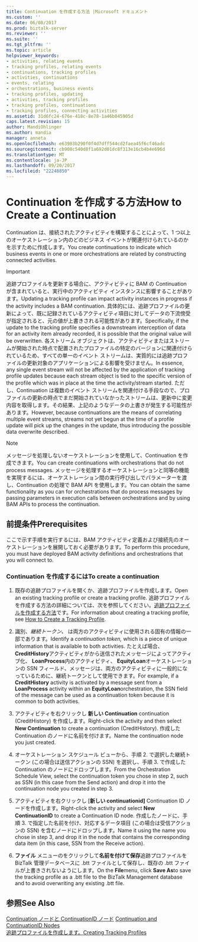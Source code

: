 ```yaml
---
title: Continuation を作成する方法 |Microsoft ドキュメント
ms.custom: ''
ms.date: 06/08/2017
ms.prod: biztalk-server
ms.reviewer: ''
ms.suite: ''
ms.tgt_pltfrm: ''
ms.topic: article
helpviewer_keywords:
- activities, relating events
- tracking profiles, relating events
- continuations, tracking profiles
- activities, continuations
- events, relating
- orchestrations, business events
- tracking profiles, updating
- activities, tracking profiles
- tracking profiles, continuations
- tracking profiles, connecting activities
ms.assetid: 31d6fc24-676e-418c-8e78-1a46b045905d
caps.latest.revision: 15
author: MandiOhlinger
ms.author: mandia
manager: anneta
ms.openlocfilehash: e63983b290f0f4d7dff544cd2faea45f6cf46adc
ms.sourcegitcommit: cb908c540d8f1a692d01dc8f313e16cb4b4e696d
ms.translationtype: MT
ms.contentlocale: ja-JP
ms.lasthandoff: 09/20/2017
ms.locfileid: "22248850"
---
```

# <a name="how-to-create-a-continuation"></a><span data-ttu-id="a7c65-102">Continuation を作成する方法</span><span class="sxs-lookup"><span data-stu-id="a7c65-102">How to Create a Continuation</span></span>
<span data-ttu-id="a7c65-103">Continuation は、接続されたアクティビティを構築することによって、1 つ以上のオーケストレーション内のどのビジネス イベントが関連付けられているのかを示すために作成します。</span><span class="sxs-lookup"><span data-stu-id="a7c65-103">You create continuations to indicate which business events in one or more orchestrations are related by constructing connected activities.</span></span>  
  
> [!IMPORTANT]
>  <span data-ttu-id="a7c65-104">追跡プロファイルを更新する場合に、アクティビティに BAM の Continuation が含まれていると、実行中のアクティビティ インスタンスに影響することがあります。</span><span class="sxs-lookup"><span data-stu-id="a7c65-104">Updating a tracking profile can impact activity instances in progress if the activity includes a BAM continuation.</span></span> <span data-ttu-id="a7c65-105">具体的には、追跡プロファイルの更新によって、既に記録されているアクティビティ項目に対してデータの下流傍受が指定されると、元の値が上書きされる可能性があります。</span><span class="sxs-lookup"><span data-stu-id="a7c65-105">Specifically, if the update to the tracking profile specifies a downstream interception of data for an activity item already recorded, it is possible that the original value will be overwritten.</span></span> <span data-ttu-id="a7c65-106">各ストリーム オブジェクトは、アクティビティまたはストリームが開始された時点で配置されたプロファイルの特定のバージョンに関連付けられているため、すべての単一のイベント ストリームは、実質的には追跡プロファイルの更新対象のアプリケーションによる影響を受けません。</span><span class="sxs-lookup"><span data-stu-id="a7c65-106">In essence, any single event stream will not be affected by the application of tracking profile updates because each stream object is tied to the specific version of the profile which was in place at the time the activity/stream started.</span></span>  <span data-ttu-id="a7c65-107">ただし、Continuation は複数のイベント ストリームを関連付ける手段なので、プロファイルの更新の時点でまだ開始されていなかったストリームは、更新中に変更内容を取得します。その結果、上記のようなデータの上書きが発生する可能性があります。</span><span class="sxs-lookup"><span data-stu-id="a7c65-107">However, because continuations are the means of correlating multiple event streams, streams not yet begun at the time of a profile update will pick up the changes in the update, thus introducing the possible data overwrite described.</span></span>  
  
> [!NOTE]
>  <span data-ttu-id="a7c65-108">メッセージを処理しないオーケストレーションを使用して、Continuation を作成できます。</span><span class="sxs-lookup"><span data-stu-id="a7c65-108">You can create continuations with orchestrations that do not process messages.</span></span> <span data-ttu-id="a7c65-109">メッセージを処理するオーケストレーションと同等の機能を実現するには、オーケストレーション間の実行呼び出しでパラメーターを渡し、Continuation の処理で BAM API を使用します。</span><span class="sxs-lookup"><span data-stu-id="a7c65-109">You can obtain the same functionality as you can for orchestrations that do process messages by passing parameters in execution calls between orchestrations and by using BAM APIs to process the continuation.</span></span>  
  
## <a name="prerequisites"></a><span data-ttu-id="a7c65-110">前提条件</span><span class="sxs-lookup"><span data-stu-id="a7c65-110">Prerequisites</span></span>  
 <span data-ttu-id="a7c65-111">ここで示す手順を実行するには、BAM アクティビティ定義および接続先のオーケストレーションを展開しておく必要があります。</span><span class="sxs-lookup"><span data-stu-id="a7c65-111">To perform this procedure, you must have deployed BAM activity definitions and orchestrations that you will connect to.</span></span>  
  
### <a name="to-create-a-continuation"></a><span data-ttu-id="a7c65-112">Continuation を作成するには</span><span class="sxs-lookup"><span data-stu-id="a7c65-112">To create a continuation</span></span>  
  
1.  <span data-ttu-id="a7c65-113">既存の追跡プロファイルを開くか、追跡プロファイルを作成します。</span><span class="sxs-lookup"><span data-stu-id="a7c65-113">Open an existing tracking profile or create a tracking profile.</span></span> <span data-ttu-id="a7c65-114">追跡プロファイルを作成する方法の詳細については、次を参照してください。[追跡プロファイルを作成する方法](../core/how-to-create-a-tracking-profile.md)です。</span><span class="sxs-lookup"><span data-stu-id="a7c65-114">For information about creating a tracking profile, see [How to Create a Tracking Profile](../core/how-to-create-a-tracking-profile.md).</span></span>  
  
2.  <span data-ttu-id="a7c65-115">識別、*継続トークン、* は両方のアクティビティに使用される固有の情報の一部であります。</span><span class="sxs-lookup"><span data-stu-id="a7c65-115">Identify a *continuation token,* which is a piece of unique information that is available to both activities.</span></span> <span data-ttu-id="a7c65-116">たとえば場合、 **CreditHistory**アクティビティがから送信されたメッセージによってアクティブ化、 **LoanProcess**内のアクティビティ、 **EquityLoan**オーケストレーションの SSN フィールド、メッセージは、両方のアクティビティに一般的になっているために、継続トークンとして使用できます。</span><span class="sxs-lookup"><span data-stu-id="a7c65-116">For example, if a **CreditHistory** activity is activated by a message sent from a **LoanProcess** activity within an **EquityLoan**orchestration, the SSN field of the message can be used as a continuation token because it is common to both activities.</span></span>  
  
3.  <span data-ttu-id="a7c65-117">アクティビティを右クリックし **新しい Continuation** continuation (CreditHistory) を作成します。</span><span class="sxs-lookup"><span data-stu-id="a7c65-117">Right-click the activity and then select **New Continuation** to create a continuation (CreditHistory).</span></span> <span data-ttu-id="a7c65-118">作成した Continuation のノードに名前を付けます。</span><span class="sxs-lookup"><span data-stu-id="a7c65-118">Name the continuation node you just created.</span></span>  
  
4.  <span data-ttu-id="a7c65-119">オーケストレーション スケジュール ビューから、手順 2. で選択した継続トークン (この場合は送信アクションの SSN) を選択し、手順 3. で作成した Continuation のノードにドロップします。</span><span class="sxs-lookup"><span data-stu-id="a7c65-119">From the Orchestration Schedule View, select the continuation token you chose in step 2, such as SSN (in this case from the Send action) and drop it into the continuation node you created in step 3.</span></span>  
  
5.  <span data-ttu-id="a7c65-120">アクティビティを右クリックし [**新しい continuationid]** Continuation ID ノードを作成します。</span><span class="sxs-lookup"><span data-stu-id="a7c65-120">Right-click the activity and select **New ContinuationID** to create a Continuation ID node.</span></span> <span data-ttu-id="a7c65-121">作成したノードに、手順 3. で指定した名前を付け、対応するデータ項目 (この場合は受信アクションの SSN) を含むノードにドロップします。</span><span class="sxs-lookup"><span data-stu-id="a7c65-121">Name it using the name you chose in step 3, and drop it in the node that contains the corresponding data item (in this case, SSN from the Receive action).</span></span>  
  
6.  <span data-ttu-id="a7c65-122">**ファイル** メニューのをクリックして**名前を付けて保存**追跡プロファイルを BizTalk 管理データベースに .btt ファイルとして保存し、既存の .btt ファイルが上書きされないようにします。</span><span class="sxs-lookup"><span data-stu-id="a7c65-122">On the **File**menu, click **Save As**to save the tracking profile as a .btt file to the BizTalk Management database and to avoid overwriting any existing .btt file.</span></span>  
  
## <a name="see-also"></a><span data-ttu-id="a7c65-123">参照</span><span class="sxs-lookup"><span data-stu-id="a7c65-123">See Also</span></span>  
 <span data-ttu-id="a7c65-124">[Continuation ノードと ContinuationID ノード](../core/continuation-and-continuationid-nodes.md) </span><span class="sxs-lookup"><span data-stu-id="a7c65-124">[Continuation and ContinuationID Nodes](../core/continuation-and-continuationid-nodes.md) </span></span>  
 [<span data-ttu-id="a7c65-125">追跡プロファイルを作成します。</span><span class="sxs-lookup"><span data-stu-id="a7c65-125">Creating Tracking Profiles</span></span>](../core/creating-tracking-profiles.md)